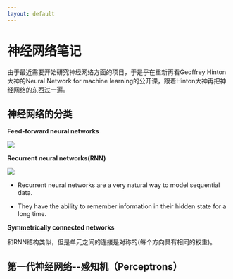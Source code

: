 ```yaml
---
layout: default
---
```


# 神经网络笔记 #
由于最近需要开始研究神经网络方面的项目，于是乎在重新再看Geoffrey Hinton大神的Neural Network for machine learning的公开课，跟着Hinton大神再把神经网络的东西过一遍。

## 神经网络的分类 ##
**Feed-forward neural networks**

![](https://i.imgur.com/lq4eOrh.png)

**Recurrent neural networks(RNN)**

![](https://i.imgur.com/3dk3M5r.png)



- Recurrent neural networks are a very natural way to model sequential data.

- They have the ability to remember information in their hidden state for a long time. 
	

**Symmetrically connected networks**

和RNN结构类似，但是单元之间的连接是对称的(每个方向具有相同的权重)。

## 第一代神经网络--感知机（Perceptrons） ##